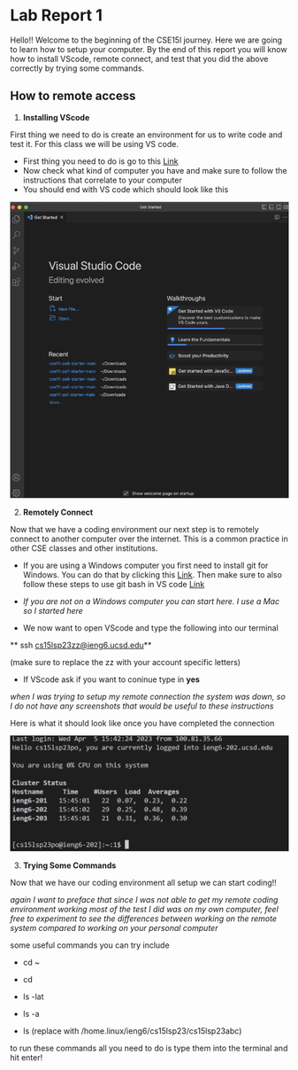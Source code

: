 # Lab Report 1

Hello!! Welcome to the beginning of the CSE15l journey. Here we are going to learn how to setup your computer. By the end of this report you will know how to install VScode, remote connect, and test that you did the above correctly by trying some commands.

## How to remote access
1. **Installing VScode**

First thing we need to do is create an environment for us to write code and test it. For this class we will be using VS code.

* First thing you need to do is go to this [Link](https://code.visualstudio.com/)
* Now check what kind of computer you have and make sure to follow the instructions that correlate to your computer
* You should end with VS code which should look like this 


![Image](VScode.jpg.png)

2. **Remotely Connect**

Now that we have a coding environment our next step is to remotely connect to another computer over the internet. This is a common practice in other CSE classes and other institutions.
* If you are using a Windows computer you first need to install git for Windows. You can do that by clicking this [Link](https://gitforwindows.org/). Then make sure to also follow these steps to use git bash in VS code [Link](https://stackoverflow.com/questions/42606837/how-do-i-use-bash-on-windows-from-the-visual-studio-code-integrated-terminal/50527994#50527994)
* *If you are not on a Windows computer you can start here. I use a Mac so I started here*

* We now want to open VScode and type the following into our terminal

** ssh cs15lsp23zz@ieng6.ucsd.edu**

(make sure to replace the zz with your account specific letters)

* If VScode ask if you want to coninue type in **yes**

*when I was trying to setup my remote connection the system was down, so I do not have any screenshots that would be useful to these instructions*

Here is what it should look like once you have completed the connection

![Image](virtualconnection.jpg.png)

3. **Trying Some Commands**

Now that we have our coding environment all setup we can start coding!!

*again I want to preface that since I was not able to get my remote coding environment working most of the test I did was on my own computer, feel free to experiment to see the differences between working on the remote system compared to working on your personal computer*

some useful commands you can try include

* cd ~

* cd

* ls -lat

* ls -a

* ls <directory> (replace with /home.linux/ieng6/cs15lsp23/cs15lsp23abc)

to run these commands all you need to do is type them into the terminal and hit enter!

